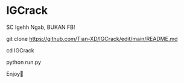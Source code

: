 # IGCrack
SC Igehh Ngab, BUKAN FB! 

git clone https://github.com/Tian-XD/IGCrack/edit/main/README.md

cd IGCrack

python run.py

Enjoy🥱
